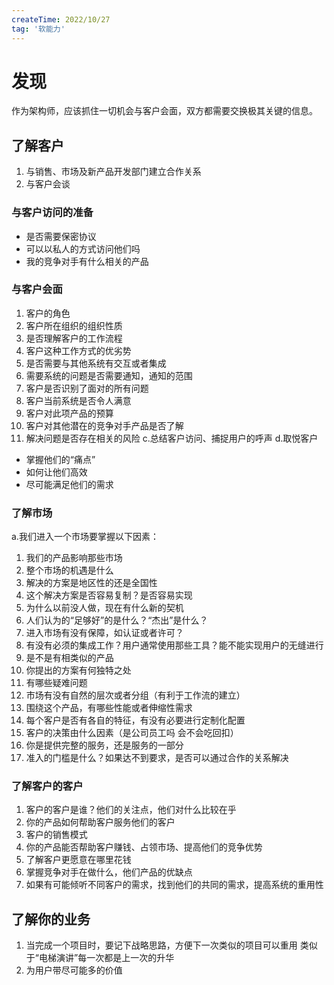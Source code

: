 ```yaml
---
createTime: 2022/10/27
tag: '软能力'
---
```

# 发现

作为架构师，应该抓住一切机会与客户会面，双方都需要交换极其关键的信息。

## 了解客户

1. 与销售、市场及新产品开发部门建立合作关系
2. 与客户会谈

### 与客户访问的准备

* 是否需要保密协议
* 可以以私人的方式访问他们吗
* 我的竞争对手有什么相关的产品

### 与客户会面

1. 客户的角色
2. 客户所在组织的组织性质
3. 是否理解客户的工作流程
4. 客户这种工作方式的优劣势
5. 是否需要与其他系统有交互或者集成
6. 需要系统的问题是否需要通知，通知的范围
7. 客户是否识别了面对的所有问题
8. 客户当前系统是否令人满意
9. 客户对此项产品的预算
10. 客户对其他潜在的竞争对手产品是否了解
11. 解决问题是否存在相关的风险
c.总结客户访问、捕捉用户的呼声
d.取悦客户

* 掌握他们的“痛点”
* 如何让他们高效
* 尽可能满足他们的需求

### 了解市场

a.我们进入一个市场要掌握以下因素：

1. 我们的产品影响那些市场
2. 整个市场的机遇是什么
3. 解决的方案是地区性的还是全国性
4. 这个解决方案是否容易复制？是否容易实现
5. 为什么以前没人做，现在有什么新的契机
6. 人们认为的“足够好”的是什么？“杰出”是什么？
7. 进入市场有没有保障，如认证或者许可？
8. 有没有必须的集成工作？用户通常使用那些工具？能不能实现用户的无缝进行
9. 是不是有相类似的产品
10. 你提出的方案有何独特之处
11. 有哪些疑难问题
12. 市场有没有自然的层次或者分组（有利于工作流的建立）
13. 围绕这个产品，有哪些性能或者伸缩性需求
14. 每个客户是否有各自的特征，有没有必要进行定制化配置
15. 客户的决策由什么因素（是公司员工吗 会不会吃回扣）
16. 你是提供完整的服务，还是服务的一部分
17. 准入的门槛是什么？如果达不到要求，是否可以通过合作的关系解决

### 了解客户的客户

1. 客户的客户是谁？他们的关注点，他们对什么比较在乎
2. 你的产品如何帮助客户服务他们的客户
3. 客户的销售模式
4. 你的产品能否帮助客户赚钱、占领市场、提高他们的竞争优势
5. 了解客户更愿意在哪里花钱
6. 掌握竞争对手在做什么，他们产品的优缺点
7. 如果有可能倾听不同客户的需求，找到他们的共同的需求，提高系统的重用性

## 了解你的业务

1. 当完成一个项目时，要记下战略思路，方便下一次类似的项目可以重用
类似于“电梯演讲”每一次都是上一次的升华
2. 为用户带尽可能多的价值
